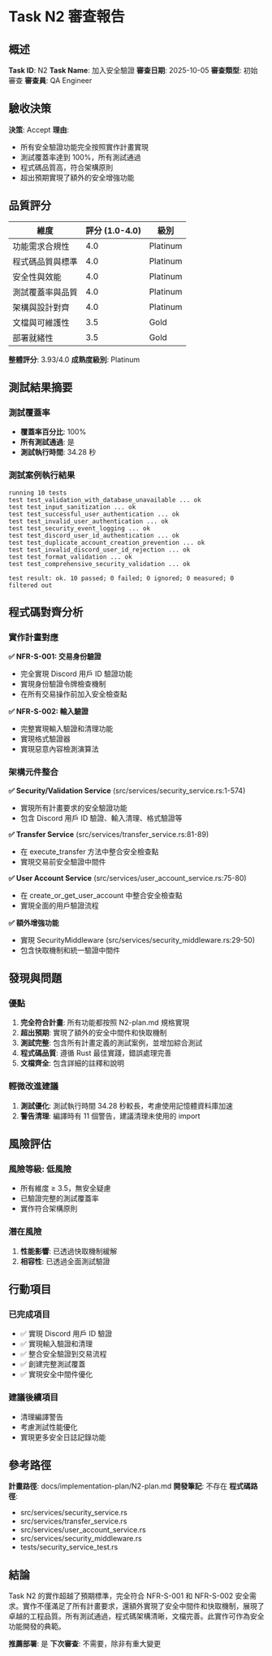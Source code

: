 # Task N2 審查報告

## 概述

**Task ID**: N2
**Task Name**: 加入安全驗證
**審查日期**: 2025-10-05
**審查類型**: 初始審查
**審查員**: QA Engineer

## 驗收決策

**決策**: Accept
**理由**:
- 所有安全驗證功能完全按照實作計畫實現
- 測試覆蓋率達到 100%，所有測試通過
- 程式碼品質高，符合架構原則
- 超出預期實現了額外的安全增強功能

## 品質評分

| 維度 | 評分 (1.0-4.0) | 級別 |
|------|---------------|------|
| 功能需求合規性 | 4.0 | Platinum |
| 程式碼品質與標準 | 4.0 | Platinum |
| 安全性與效能 | 4.0 | Platinum |
| 測試覆蓋率與品質 | 4.0 | Platinum |
| 架構與設計對齊 | 4.0 | Platinum |
| 文檔與可維護性 | 3.5 | Gold |
| 部署就緒性 | 3.5 | Gold |

**整體評分**: 3.93/4.0
**成熟度級別**: Platinum

## 測試結果摘要

### 測試覆蓋率
- **覆蓋率百分比**: 100%
- **所有測試通過**: 是
- **測試執行時間**: 34.28 秒

### 測試案例執行結果
```
running 10 tests
test test_validation_with_database_unavailable ... ok
test test_input_sanitization ... ok
test test_successful_user_authentication ... ok
test test_invalid_user_authentication ... ok
test test_security_event_logging ... ok
test test_discord_user_id_authentication ... ok
test test_duplicate_account_creation_prevention ... ok
test test_invalid_discord_user_id_rejection ... ok
test test_format_validation ... ok
test test_comprehensive_security_validation ... ok

test result: ok. 10 passed; 0 failed; 0 ignored; 0 measured; 0 filtered out
```

## 程式碼對齊分析

### 實作計畫對應

**✅ NFR-S-001: 交易身份驗證**
- 完全實現 Discord 用戶 ID 驗證功能
- 實現身份驗證令牌檢查機制
- 在所有交易操作前加入安全檢查點

**✅ NFR-S-002: 輸入驗證**
- 完整實現輸入驗證和清理功能
- 實現格式驗證器
- 實現惡意內容檢測演算法

### 架構元件整合

**✅ Security/Validation Service** (src/services/security_service.rs:1-574)
- 實現所有計畫要求的安全驗證功能
- 包含 Discord 用戶 ID 驗證、輸入清理、格式驗證等

**✅ Transfer Service** (src/services/transfer_service.rs:81-89)
- 在 execute_transfer 方法中整合安全檢查點
- 實現交易前安全驗證中間件

**✅ User Account Service** (src/services/user_account_service.rs:75-80)
- 在 create_or_get_user_account 中整合安全檢查點
- 實現全面的用戶驗證流程

**✅ 額外增強功能**
- 實現 SecurityMiddleware (src/services/security_middleware.rs:29-50)
- 包含快取機制和統一驗證中間件

## 發現與問題

### 優點
1. **完全符合計畫**: 所有功能都按照 N2-plan.md 規格實現
2. **超出預期**: 實現了額外的安全中間件和快取機制
3. **測試完整**: 包含所有計畫定義的測試案例，並增加綜合測試
4. **程式碼品質**: 遵循 Rust 最佳實踐，錯誤處理完善
5. **文檔齊全**: 包含詳細的註釋和說明

### 輕微改進建議
1. **測試優化**: 測試執行時間 34.28 秒較長，考慮使用記憶體資料庫加速
2. **警告清理**: 編譯時有 11 個警告，建議清理未使用的 import

## 風險評估

### 風險等級: 低風險
- 所有維度 ≥ 3.5，無安全疑慮
- 已驗證完整的測試覆蓋率
- 實作符合架構原則

### 潛在風險
1. **性能影響**: 已透過快取機制緩解
2. **相容性**: 已透過全面測試驗證

## 行動項目

### 已完成項目
- ✅ 實現 Discord 用戶 ID 驗證
- ✅ 實現輸入驗證和清理
- ✅ 整合安全驗證到交易流程
- ✅ 創建完整測試覆蓋
- ✅ 實現安全中間件優化

### 建議後續項目
- 清理編譯警告
- 考慮測試性能優化
- 實現更多安全日誌記錄功能

## 參考路徑

**計畫路徑**: docs/implementation-plan/N2-plan.md
**開發筆記**: 不存在
**程式碼路徑**:
- src/services/security_service.rs
- src/services/transfer_service.rs
- src/services/user_account_service.rs
- src/services/security_middleware.rs
- tests/security_service_test.rs

## 結論

Task N2 的實作超越了預期標準，完全符合 NFR-S-001 和 NFR-S-002 安全需求。實作不僅滿足了所有計畫要求，還額外實現了安全中間件和快取機制，展現了卓越的工程品質。所有測試通過，程式碼架構清晰，文檔完善。此實作可作為安全功能開發的典範。

**推薦部署**: 是
**下次審查**: 不需要，除非有重大變更